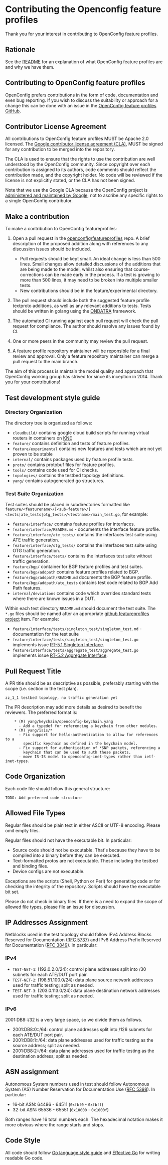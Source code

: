 # Contributing the Openconfig feature profiles

Thank you for your interest in contributing to OpenConfig feature profiles.

## Rationale

See the [README](README.md) for an explanation of what OpenConfig feature
profiles are and why we have them.

## Contributing to OpenConfig feature profiles

OpenConfig prefers contributions in the form of code, documentation and even bug
reporting. If you wish to discuss the suitability or approach for a change this
can be done with an issue in the
[OpenConfig feature profiles GitHub](https://github.com/openconfig/featureprofiles/issues).

## Contributor License Agreement

All contributions to OpenConfig feature profiles MUST be Apache 2.0 licensed.
The
[Google contributor license agreement (CLA)](https://cla.developers.google.com/),
MUST be signed for any contribution to be merged into the repository.

The CLA is used to ensure that the rights to use the contribution are well
understood by the OpenConfig community. Since copyright over each contribution
is assigned to its authors, code comments should reflect the contribution made,
and the copyright holder. No code will be reviewed if the license is not
explicitly stated, or the CLA has not been signed.

Note that we use the Google CLA because the OpenConfig project is
[administered and maintained by Google](https://opensource.google.com/docs/cla/#why),
not to ascribe any specific rights to a single OpenConfig contributor.

## Make a contribution

To make a contribution to OpenConfig featureprofiles:

1.  Open a pull request in the
    [openconfig/featureprofiles](https://github.com/openconfig/featureprofiles)
    repo. A brief description of the proposed addition along with references to
    any discussion issues should be included.

    *   Pull requests should be kept small. An ideal change is less than 500
        lines. Small changes allow detailed discussions of the additions that
        are being made to the model, whilst also ensuring that
        course-corrections can be made early in the process. If a test is
        growing to more than 500 lines, it may need to be broken into multiple
        smaller tests.
    *   New contributions should be in the feature/experimental directory.

1.  The pull request should include both the suggested feature profile textproto
    additions, as well as any relevant additions to tests. Tests should be
    written in golang using the [ONDATRA](https://github.com/openconfig/ondatra)
    framework.

1.  The automated CI running against each pull request will check the pull
    request for compliance. The author should resolve any issues found by CI.

1.  One or more peers in the community may review the pull request.

1.  A feature profile repository maintainer will be reponsible for a final
    review and approval. Only a feature repository maintainer can merge a pull
    request to the main branch.

The aim of this process is maintain the model quality and approach that
OpenConfig working group has strived for since its inception in 2014. Thank you
for your contributions!

## Test development style guide

### Directory Organization

The directory tree is organized as follows:

*   `cloudbuild/` contains google cloud build scripts for running virtual
    routers in containers on [KNE](https://github.com/google/kne)
*   `feature/` contains definition and tests of feature profiles.
*   `feature/experimental` contains new features and tests which are not yet
    proven to be stable
*   `internal/` contains packages used by feature profile tests.
*   `proto/` contains protobuf files for feature profiles.
*   `tools/` contains code used for CI checks.
*   `topologies/` contains the testbed topology definitions.
*   `yang/` contains autogenerated go structures.

### Test Suite Organization

Test suites should be placed in subdirectories formatted like
`feature/<featurename>/[<sub-feature>/]<tests|ate_tests|otg_tests>/<testname>/main_test.go`,
for example:

*   `feature/interface/` contains feature profiles for interfaces.
*   `feature/interface/README.md` - documents the interface feature profile.
*   `feature/interface/ate_tests/` contains the interfaces test suite using ATE
    traffic generation.
*   `feature/interface/otg_tests/` contains the interfaces test suite using OTG
    traffic generation.
*   `feature/interface/tests/` contains the interfaces test suite without
    traffic generation.
*   `feature/bgp/` container for BGP feature profiles and test suites.
*   `feature/bgp/addpath` contains feature profiles related to BGP.
*   `feature/bgp/addpath/README.md` documents the BGP feature profile.
*   `feature/bgp/addpath/ate_tests` contains test code related to BGP Add Path
    features.
*   `internal/deviations` contains code which overrides standard tests where
    there are known issues in a DUT.

Within each test directory `README.md` should document the test suite. The
`*.go` files should be named after an appropriate
[github featureprofiles project](https://github.com/orgs/openconfig/projects/2/views/1?filterQuery=)
item. For example:

*   `feature/interface/tests/singleton_test/singleton_test.md` - documentation
    for the test suite
*   `feature/interface/tests/singleton_test/singleton_test.go` implements issue
    [RT-5.1 Singleton Interface](https://github.com/openconfig/featureprofiles/issues/111).
*   `feature/interface/tests/aggregate_test/aggregate_test.go` implements issue
    [RT-5.2 Aggregate Interface](https://github.com/openconfig/featureprofiles/issues/112).

## Pull Request Title

A PR title should be as descriptive as possible, preferably starting with the
scope (i.e. section in the test plan).

``` {.good}
zz_1_1 testbed topology, no traffic generation yet
```

The PR description may add more details as desired to benefit the reviewers. The
preferred format is:

``` {.good}
    * (M) yang/keychain/openconfig-keychain.yang
      - Add a typedef for referencing a keychain from other modules.
    * (M) yang/isis/*
      - Fix support for hello-authentication to allow for references to a
        specific keychain as defined in the keychain model.
      - Fix support for authentication of *SNP packets, referencing a
        keychain that can be used to auth these packets.
      - move IS-IS model to openconfig-inet-types rather than ietf-inet-types.
```

## Code Organization

Each code file should follow this general structure:

``` {.todo}
TODO: Add preferred code structure
```

## Allowed File Types

Regular files should be plain text in either ASCII or UTF-8 encoding. Please
omit empty files.

Regular files should not have the executable bit. In particular:

*   Source code should not be executable. That's because they have to be
    compiled into a binary before they can be executed.
*   Text-formatted protos are not executable. These including the testbed and
    binding files.
*   Device configs are not executable.

Exceptions are the scripts (Shell, Python or Perl) for generating code or for
checking the integrity of the repository. Scripts should have the executable bit
set.

Please do not check in binary files. If there is a need to expand the scope of
allowed file types, please file an issue for discussion.

## IP Addresses Assignment

Netblocks used in the test topology should follow IPv4 Address Blocks Reserved
for Documentation ([RFC 5737]) and IPv6 Address Prefix Reserved for
Documentation ([RFC 3849]). In particular:

[RFC 5737]: https://datatracker.ietf.org/doc/html/rfc5737
[RFC 3849]: https://datatracker.ietf.org/doc/html/rfc3849

### IPv4

*   `TEST-NET-1`: (192.0.2.0/24): control plane addresses split into /30 subnets
    for each ATE/DUT port pair.
*   `TEST-NET-2`: (198.51.100.0/24): data plane source network addresses used
    for traffic testing; split as needed.
*   `TEST-NET-3`: (203.0.113.0/24): data plane destination network addresses
    used for traffic testing; split as needed.

### IPv6

2001:DB8::/32 is a very large space, so we divide them as follows.

*   2001:DB8:0::/64: control plane addresses split into /126 subnets for each
    ATE/DUT port pair.
*   2001:DB8:1::/64: data plane addresses used for traffic testing as the source
    address; split as needed.
*   2001:DB8:2::/64: data plane addresses used for traffic testing as the
    destination address; split as needed.

## ASN assignment

Autonomous System numbers used in test should follow Autonomous System (AS)
Number Reservation for Documentation Use ([RFC 5398]). In particular:

[RFC 5398]: https://datatracker.ietf.org/doc/html/rfc5398

*   16-bit ASN: 64496 - 64511 (`0xfbf0` - `0xfbff`)
*   32-bit ASN: 65536 - 65551 (`0x10000` - `0x1000f`)

Both ranges have 16 total numbers each. The hexadecimal notation makes it more
obvious where the range starts and stops.

## Code Style

All code should follow
[Go language style guide](https://github.com/golang/go/wiki/CodeReviewComments)
and [Effective Go](https://go.dev/doc/effective_go) for writing readable Go
code.
